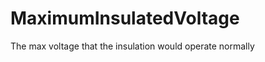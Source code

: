 MaximumInsulatedVoltage
=======================

The max voltage that the insulation would operate normally
